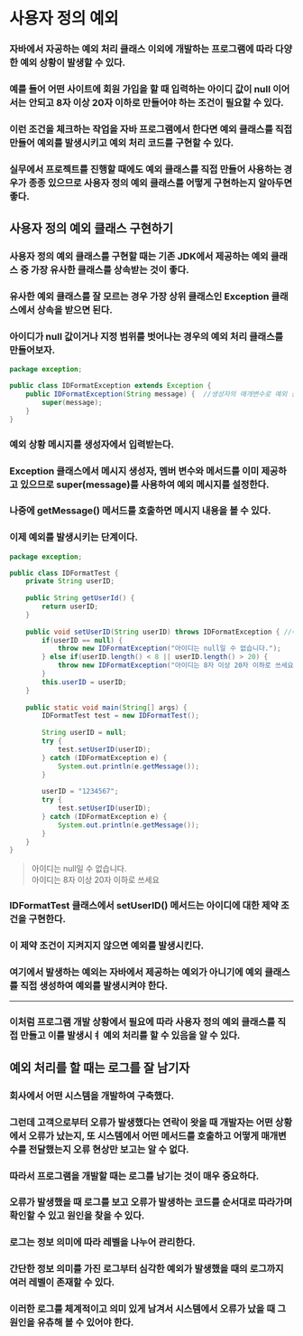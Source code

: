 # 사용자 정의 예외
### 자바에서 자공하는 예외 처리 클래스 이외에 개발하는 프로그램에 따라 다양한 예외 상황이 발생할 수 있다.
### 예를 들어 어떤 사이트에 회원 가입을 할 때 입력하는 아이디 값이 null 이어서는 안되고 8자 이상 20자 이하로 만들어야 하는 조건이 필요할 수 있다.
### 이런 조건을 체크하는 작업을 자바 프로그램에서 한다면 예외 클래스를 직접 만들어 예외를 발생시키고  예외 처리 코드를 구현할 수 있다.
### 실무에서 프로젝트를 진행할 때에도 예외 클래스를 직접 만들어 사용하는 경우가 종종 있으므로 사용자 정의 예외 클래스를 어떻게 구현하는지 알아두면 좋다.
## 사용자 정의 예외 클래스 구현하기
### 사용자 정의 예외 클래스를 구현할 때는 기존 JDK에서 제공하는 예외 클래스 중 가장 유사한 클래스를 상속받는 것이 좋다.
### 유사한 예외 클래스를 잘 모르는 경우 가장 상위 클래스인 Exception 클래스에서 상속을 받으면 된다.
### 아이디가 null 값이거나 지정 범위를 벗어나는 경우의 예외 처리 클래스를 만들어보자.
```java
package exception;

public class IDFormatException extends Exception {
	public IDFormatException(String message) {	//생성자의 매개변수로 예외 상황 메시지를 받음
		super(message);
	}
}
```
### 예외 상황 메시지를 생성자에서 입력받는다.
### Exception 클래스에서 메시지 생성자, 멤버 변수와 메서드를 이미 제공하고 있으므로 super(message)를 사용하여 예외 메시지를 설정한다.
### 나중에 getMessage() 메서드를 호출하면 메시지 내용을 볼 수 있다.
### 이제 예외를 발생시키는 단계이다.
```java
package exception;

public class IDFormatTest {
	private String userID;
	
	public String getUserId() {
		return userID;
	}
	
	public void setUserID(String userID) throws IDFormatException {	//아이디에 대한 제약 조건 구현
		if(userID == null) {
			throw new IDFormatException("아이디는 null일 수 없습니다.");			//강제 예외 발생
		} else if(userID.length() < 8 || userID.length() > 20) {
			throw new IDFormatException("아이디는 8자 이상 20자 이하로 쓰세요");		//강제 예외 발생
		}
		this.userID = userID;
	}
	
	public static void main(String[] args) {
		IDFormatTest test = new IDFormatTest();
		
		String userID = null;
		try {
			test.setUserID(userID);
		} catch (IDFormatException e) {
			System.out.println(e.getMessage());
		}
		
		userID = "1234567";
		try {
			test.setUserID(userID);
		} catch (IDFormatException e) {
			System.out.println(e.getMessage());
		}
	}
}
```
> 아이디는 null일 수 없습니다.\
아이디는 8자 이상 20자 이하로 쓰세요
### IDFormatTest 클래스에서 setUserID() 메서드는 아이디에 대한 제약 조건을 구현한다.
### 이 제약 조건이 지켜지지 않으면 예외를 발생시킨다.
### 여기에서 발생하는 예외는 자바에서 제공하는 예외가 아니기에 예외 클래스를 직접 생성하여 예외를 발생시켜야 한다.
---
### 이처럼 프로그램 개발 상황에서 필요에 따라 사용자 정의 예외 클래스를 직접 만들고 이를 발생시ㅕ 예외 처리를 할 수 있음을 알 수 있다.
## 예외 처리를 할 때는 로그를 잘 남기자
### 회사에서 어떤 시스템을 개발하여 구축했다.
### 그런데 고객으로부터 오류가 발생했다는 연락이 왓을 때 개발자는 어떤 상황에서 오류가 났는지, 또 시스템에서 어떤 메서드를 호출하고 어떻게 매개변수를 전달했는지 오류 현상만 보고는 알 수 없다.
### 따라서 프로그램을 개발할 때는 로그를 남기는 것이 매우 중요하다.
### 오류가 발생했을 때 로그를 보고 오류가 발생하는 코드를 순서대로 따라가며 확인할 수 있고 원인을 찾을 수 있다.
### 로그는 정보 의미에 따라 레벨을 나누어 관리한다.
### 간단한 정보 의미를 가진 로그부터 심각한 예외가 발생했을 때의 로그까지 여러 레벨이 존재할 수 있다.
### 이러한 로그를 체계적이고 의미 있게 남겨서 시스템에서 오류가 났을 때 그 원인을 유츄해 볼 수 있어야 한다.